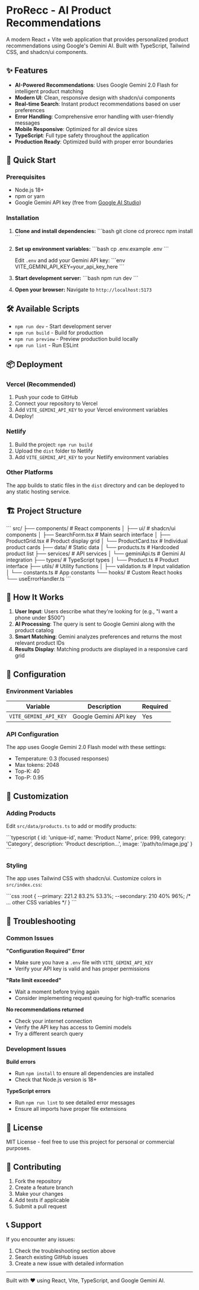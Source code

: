 # ProRecc - AI Product Recommendations

A modern React + Vite web application that provides personalized product recommendations using Google's Gemini AI. Built with TypeScript, Tailwind CSS, and shadcn/ui components.

## ✨ Features

- **AI-Powered Recommendations**: Uses Google Gemini 2.0 Flash for intelligent product matching
- **Modern UI**: Clean, responsive design with shadcn/ui components
- **Real-time Search**: Instant product recommendations based on user preferences
- **Error Handling**: Comprehensive error handling with user-friendly messages
- **Mobile Responsive**: Optimized for all device sizes
- **TypeScript**: Full type safety throughout the application
- **Production Ready**: Optimized build with proper error boundaries

## 🚀 Quick Start

### Prerequisites

- Node.js 18+ 
- npm or yarn
- Google Gemini API key (free from [Google AI Studio](https://makersuite.google.com/app/apikey))

### Installation

1. **Clone and install dependencies:**
   \`\`\`bash
   git clone <your-repo-url>
   cd prorecc
   npm install
   \`\`\`

2. **Set up environment variables:**
   \`\`\`bash
   cp .env.example .env
   \`\`\`
   
   Edit `.env` and add your Gemini API key:
   \`\`\`env
   VITE_GEMINI_API_KEY=your_api_key_here
   \`\`\`

3. **Start development server:**
   \`\`\`bash
   npm run dev
   \`\`\`

4. **Open your browser:**
   Navigate to `http://localhost:5173`

## 🛠️ Available Scripts

- `npm run dev` - Start development server
- `npm run build` - Build for production
- `npm run preview` - Preview production build locally
- `npm run lint` - Run ESLint

## 📦 Deployment

### Vercel (Recommended)

1. Push your code to GitHub
2. Connect your repository to Vercel
3. Add `VITE_GEMINI_API_KEY` to your Vercel environment variables
4. Deploy!

### Netlify

1. Build the project: `npm run build`
2. Upload the `dist` folder to Netlify
3. Add `VITE_GEMINI_API_KEY` to your Netlify environment variables

### Other Platforms

The app builds to static files in the `dist` directory and can be deployed to any static hosting service.

## 🏗️ Project Structure

\`\`\`
src/
├── components/          # React components
│   ├── ui/             # shadcn/ui components
│   ├── SearchForm.tsx  # Main search interface
│   ├── ProductGrid.tsx # Product display grid
│   └── ProductCard.tsx # Individual product cards
├── data/               # Static data
│   └── products.ts     # Hardcoded product list
├── services/           # API services
│   └── geminiApi.ts    # Gemini AI integration
├── types/              # TypeScript types
│   └── Product.ts      # Product interface
├── utils/              # Utility functions
│   ├── validation.ts   # Input validation
│   └── constants.ts    # App constants
└── hooks/              # Custom React hooks
    └── useErrorHandler.ts
\`\`\`

## 🎯 How It Works

1. **User Input**: Users describe what they're looking for (e.g., "I want a phone under $500")
2. **AI Processing**: The query is sent to Google Gemini along with the product catalog
3. **Smart Matching**: Gemini analyzes preferences and returns the most relevant product IDs
4. **Results Display**: Matching products are displayed in a responsive card grid

## 🔧 Configuration

### Environment Variables

| Variable | Description | Required |
|----------|-------------|----------|
| `VITE_GEMINI_API_KEY` | Google Gemini API key | Yes |

### API Configuration

The app uses Google Gemini 2.0 Flash model with these settings:
- Temperature: 0.3 (focused responses)
- Max tokens: 2048
- Top-K: 40
- Top-P: 0.95

## 🎨 Customization

### Adding Products

Edit `src/data/products.ts` to add or modify products:

\`\`\`typescript
{
  id: 'unique-id',
  name: 'Product Name',
  price: 999,
  category: 'Category',
  description: 'Product description...',
  image: '/path/to/image.jpg'
}
\`\`\`

### Styling

The app uses Tailwind CSS with shadcn/ui. Customize colors in `src/index.css`:

\`\`\`css
:root {
  --primary: 221.2 83.2% 53.3%;
  --secondary: 210 40% 96%;
  /* ... other CSS variables */
}
\`\`\`

## 🐛 Troubleshooting

### Common Issues

**"Configuration Required" Error**
- Make sure you have a `.env` file with `VITE_GEMINI_API_KEY`
- Verify your API key is valid and has proper permissions

**"Rate limit exceeded"**
- Wait a moment before trying again
- Consider implementing request queuing for high-traffic scenarios

**No recommendations returned**
- Check your internet connection
- Verify the API key has access to Gemini models
- Try a different search query

### Development Issues

**Build errors**
- Run `npm install` to ensure all dependencies are installed
- Check that Node.js version is 18+

**TypeScript errors**
- Run `npm run lint` to see detailed error messages
- Ensure all imports have proper file extensions

## 📄 License

MIT License - feel free to use this project for personal or commercial purposes.

## 🤝 Contributing

1. Fork the repository
2. Create a feature branch
3. Make your changes
4. Add tests if applicable
5. Submit a pull request

## 📞 Support

If you encounter any issues:
1. Check the troubleshooting section above
2. Search existing GitHub issues
3. Create a new issue with detailed information

---

Built with ❤️ using React, Vite, TypeScript, and Google Gemini AI.
